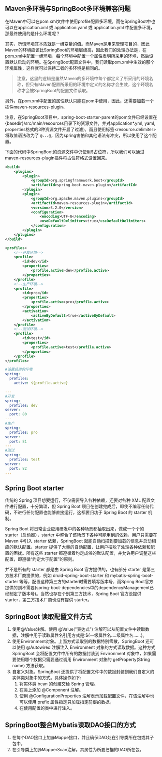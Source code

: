 ## Maven多环境与SpringBoot多环境兼容问题

在Maven中可以在pom.xml文件中使用profile配置多环境，而在SpringBoot中也可以在application.xml 或 application.yaml 或 application.yml  中配置多环境，那最终使用的是什么环境呢？

其实，所谓环境其本质就是一组变量的值。而Maven是用来管理项目的，因此Maven的环境应该比SpringBoot的环境层级高，因此我们的处理办法是，在pom.xml中配置一组环境，每个环境中配置一个属性表明所采用的环境，然后设置默认启动的环境。在SpringBoot配置文件中，我们读取pom.xml中生效的那个环境属性，这样就可以保持二者的多环境是相同的。

>注意，这里的逻辑是虽然Maven的多环境中每个都定义了所采用的环境名称，但只有Maven配置所采用的环境中定义的名称才会生效，这个环境名称才会被SpringBoot的配置文件读取。

另外，在pom.xml中配置的属性默认只能在pom中使用，因此，还需要加载一个插件maven-resources-plugin。

注意，在SpringBoot项目中，spring-boot-starter-parent的pom文件已经设置在{basedir}/src/main/resources目录下的资源文件，并对application*.yml, yaml, properties格式的3种资源文件开启了过滤)，而且使用标签<resource.delimiter>将取值语法改为了 `@...@`，因为spring害怕和其他语法有冲突，所以使用了这个配置。

下面的代码中SpringBoot的资源文件中仍使用$占位符，所以我们可以通过maven-resources-plugin插件将占位符格式设置回来。

```xml
<build>
    <plugins>
        <plugin>
            <groupId>org.springframework.boot</groupId>
            <artifactId>spring-boot-maven-plugin</artifactId>
        </plugin>
        <plugin>
            <groupId>org.apache.maven.plugins</groupId>
            <artifactId>maven-resources-plugin</artifactId>
            <version>3.2.0</version>
            <configuration>
                <encoding>UTF-8</encoding>
                <useDefaultDelimiters>true</useDefaultDelimiters>
            </configuration>
        </plugin>
    </plugins>
</build>

<profiles>
    <!--开发环境-->
    <profile>
        <id>dev</id>
        <properties>
            <profile.active>dev</profile.active>
        </properties>
    </profile>
    <!--生产环境-->
    <profile>
        <id>pro</id>
        <properties>
            <profile.active>pro</profile.active>
        </properties>
        <activation>
            <activeByDefault>true</activeByDefault>
        </activation>
    </profile>
    <!--测试环境-->
    <profile>
        <id>test</id>
        <properties>
            <profile.active>test</profile.active>
        </properties>
    </profile>
</profiles>
```

```yml
#设置启用的环境
spring:
  profiles:
    active: ${profile.active}

---
#开发
spring:
  profiles: dev
server:
  port: 80
---
#生产
spring:
  profiles: pro
server:
  port: 81
---
#测试
spring:
  profiles: test
server:
  port: 82
---
```



## Spring Boot starter

传统的 Spring 项目想要运行，不仅需要导入各种依赖，还要对各种 XML 配置文件进行配置，十分繁琐，但 Spring Boot 项目在创建完成后，即使不编写任何代码，不进行任何配置也能够直接运行，这都要归功于 Spring Boot 的 starter 机制。

Spring Boot 将日常企业应用研发中的各种场景都抽取出来，做成一个个的 starter（启动器），starter 中整合了该场景下各种可能用到的依赖，用户只需要在 Maven 中引入 starter 依赖，SpringBoot 就能自动扫描到要加载的信息并启动相应的默认配置。starter 提供了大量的自动配置，让用户摆脱了处理各种依赖和配置的困扰。所有这些 starter 都遵循着约定成俗的默认配置，并允许用户调整这些配置，即遵循“约定大于配置”的原则。

并不是所有的 starter 都是由 Spring Boot 官方提供的，也有部分 starter 是第三方技术厂商提供的，例如 druid-spring-boot-starter 和 mybatis-spring-boot-starter 等等，配置这种第三方的starter时需要填写版本号，而Spring Boot官方提供的则不需要(spring-boot-dependencies中的dependencyManagement已经制定了版本号)。当然也存在个别第三方技术，Spring Boot 官方没提供 starter，第三方技术厂商也没有提供 starter。





## SpringBoot 读取配置文件方式

1. 使用@Value注解。使用 @Value("表达式") 注解可以从配置文件中读取数据，注解中用于读取属性名引用方式是:${一级属性名.二级属性名......}。
2. 使用Environment对象。上面方式读取到的数据特别零散，SpringBoot 还可以使用 @Autowired 注解注入 Environment 对象的方式读取数据。这种方式 SpringBoot 会将配置文件中所有的数据封装到 Environment 对象中，如果需要使用哪个数据只需要通过调用
    Environment 对象的 getProperty(String name) 方法获取。
3. 自定义对象。SpringBoot 还提供了将配置文件中的数据封装到我们自定义的实体类对象中的方式。具体操作如下:
    1. 将实体类 bean 的创建交给 Spring 管理。
    2. 在类上添加 @Component 注解。
    3. 使用 @ConfigurationProperties 注解表示加载配置文件，在该注解中也可以使用 prefix 属性指定只加载指定前缀的数据。
    4. 在使用配置的类中进行注入。





## SpringBoot整合Mybatis读取DAO接口的方式

1. 在每个DAO接口上加@Mappe接口，并且确保DAO处在引导类所在包或其子包中。
2. 在引导类上加@MapperScan注解，其属性为所要扫描的DAO所在包。










